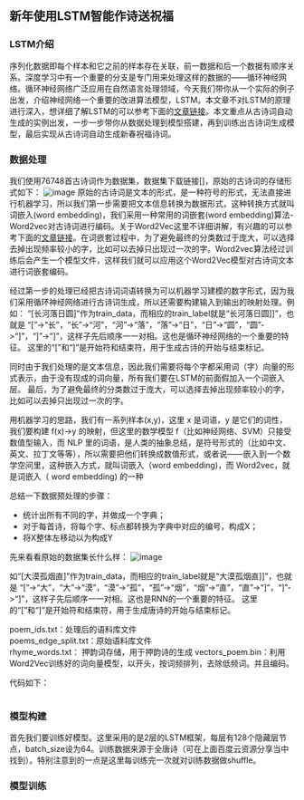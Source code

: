 
## 新年使用LSTM智能作诗送祝福

### LSTM介绍
序列化数据即每个样本和它之前的样本存在关联，前一数据和后一个数据有顺序关系。深度学习中有一个重要的分支是专门用来处理这样的数据的——循环神经网络。循环神经网络广泛应用在自然语言处理领域，今天我们带你从一个实际的例子出发，介绍神经网络一个重要的改进算法模型，LSTM。本文章不对LSTM的原理进行深入，想详细了解LSTM的可以参考下面的[文章链接](https://www.jianshu.com/p/9dc9f41f0b29)。本文重点从古诗词自动生成的实例出发，一步一步带你从数据处理到模型搭建，再到训练出古诗词生成模型，最后实现从古诗词自动生成新春祝福诗词。

### 数据处理

我们使用76748首古诗词作为数据集，数据集下载链接[]，原始的古诗词的存储形式如下：
![image](https://user-images.githubusercontent.com/43362551/51824023-221ea180-231c-11e9-8577-6595844d752f.png)
原始的古诗词是文本的形式，是一种符号的形式，无法直接进行机器学习，所以我们第一步需要把文本信息转换为数据形式，这种转换方式就叫词嵌入(word embedding)，我们采用一种常用的词嵌套(word embedding)算法-Word2vec对古诗词进行编码。关于Word2Vec这里不详细讲解，有兴趣的可以参考下面的[文章链接](https://zhuanlan.zhihu.com/p/26306795)。在词嵌套过程中，为了避免最终的分类数过于庞大，可以选择去掉出现频率较小的字，比如可以去掉只出现过一次的字。Word2vec算法经过训练后会产生一个模型文件，这样我们就可以应用这个Word2Vec模型对古诗词文本进行词嵌套编码。

经过第一步的处理已经把古诗词词语转换为可以机器学习建模的数字形式，因为我们采用循环神经网络进行古诗词生成，所以还需要构建输入到输出的映射处理。例如：
“[长河落日圆]”作为train_data，而相应的train_label就是“长河落日圆]]”，也就是
“[”->“长”，“长”->“河”，“河”->“落”，“落”->“日”，“日”->“圆”，“圆”->“]”，“]”->“]”，这样子先后顺序一一对相。这也是循环神经网络的一个重要的特征。
这里的“[”和“]”是开始符和结束符，用于生成古诗的开始与结束标记。



同时由于我们处理的是文本信息，因此我们需要将每个字都采用词（字）向量的形式表示，由于没有现成的词向量，所有我们要在LSTM的前面假加入一个词嵌入层。
最后，为了避免最终的分类数过于庞大，可以选择去掉出现频率较小的字，比如可以去掉只出现过一次的字。

用机器学习的思路，我们有一系列样本(x,y)，这里 x 是词语，y 是它们的词性，我们要构建 f(x)->y 的映射，但这里的数学模型 f（比如神经网络、SVM）只接受数值型输入，而 NLP 里的词语，是人类的抽象总结，是符号形式的（比如中文、英文、拉丁文等等），所以需要把他们转换成数值形式，或者说——嵌入到一个数学空间里，这种嵌入方式，就叫词嵌入（word embedding)，而 Word2vec，就是词嵌入（ word embedding) 的一种


总结一下数据预处理的步骤：
- 统计出所有不同的字，并做成一个字典；
- 对于每首诗，将每个字、标点都转换为字典中对应的编号，构成X；
- 将X整体左移动以为构成Y

先来看看原始的数据集长什么样：
![image](https://user-images.githubusercontent.com/43362551/51824023-221ea180-231c-11e9-8577-6595844d752f.png)

如“[大漠孤烟直]”作为train_data，而相应的train_label就是“大漠孤烟直]]”，也就是
“[”->“大”，“大”->“漠”，“漠”->“孤”，“孤”->“烟”，“烟”->“直”，“直”->“]”，“]”->“]”，这样子先后顺序一一对相。这也是RNN的一个重要的特征。
这里的“[”和“]”是开始符和结束符，用于生成唐诗的开始与结束标记。


poem_ids.txt：处理后的语料库文件  
poems_edge_split.txt：原始语料库文件  
rhyme_words.txt： 押韵词存储，用于押韵诗的生成 
vectors_poem.bin：利用Word2Vec训练好的词向量模型，以</s>开头，按词频排列，去除低频词。并且编码。


代码如下：
``` python

```

### 模型构建
首先我们要训练好模型。这里采用的是2层的LSTM框架，每层有128个隐藏层节点，batch_size设为64。训练数据来源于全唐诗（可在上面百度云资源分享当中找到）。特别注意到的一点是这里每训练完一次就对训练数据做shuffle。

### 模型训练

